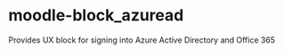 moodle-block_azuread
====================

Provides UX block for signing into Azure Active Directory and Office 365
